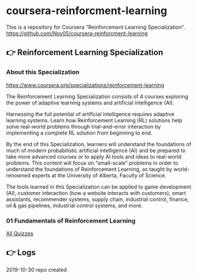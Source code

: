 ﻿# coursera-reinforcment-learning

This is a repository for Coursera "Reinforcement Learning Specialization".    
https://github.com/Nov05/coursera-reinforcment-learning   

## :point_right: Reinforcement Learning Specialization

### About this Specialization

https://www.coursera.org/specializations/reinforcement-learning

The Reinforcement Learning Specialization consists of 4 courses exploring the power of adaptive learning systems and artificial intelligence (AI).

Harnessing the full potential of artificial intelligence requires adaptive learning systems. Learn how Reinforcement Learning (RL) solutions help solve real-world problems through trial-and-error interaction by implementing a complete RL solution from beginning to end.

By the end of this Specialization, learners will understand the foundations of much of modern probabilistic artificial intelligence (AI) and be prepared to take more advanced courses or to apply AI tools and ideas to real-world problems. This content will focus on “small-scale” problems in order to understand the foundations of Reinforcement Learning, as taught by world-renowned experts at the University of Alberta, Faculty of Science.

The tools learned in this Specialization can be applied to game development (AI), customer interaction (how a website interacts with customers), smart assistants, recommender systems, supply chain, industrial control, finance, oil & gas pipelines, industrial control systems, and more.

### 01 Fundamentals of Reinforcement Learning  

[All Quizzes](https://docs.google.com/document/d/17XmL2nXay6UqsaaCkEdhZAGrnuhW7t3mMeDUFtxnrX0/edit?usp=sharing)  
   
## :point_right: Logs

2019-10-30 repo created
